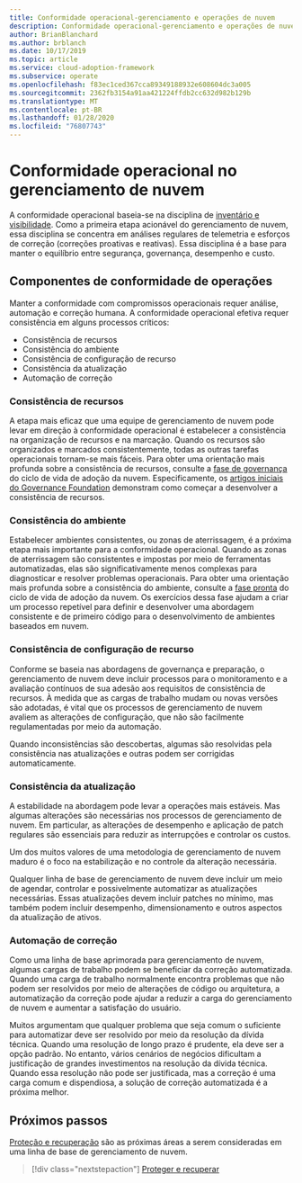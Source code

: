 ```yaml
---
title: Conformidade operacional-gerenciamento e operações de nuvem
description: Conformidade operacional-gerenciamento e operações de nuvem
author: BrianBlanchard
ms.author: brblanch
ms.date: 10/17/2019
ms.topic: article
ms.service: cloud-adoption-framework
ms.subservice: operate
ms.openlocfilehash: f83ec1ced367cca89349188932e608604dc3a005
ms.sourcegitcommit: 2362fb3154a91aa421224ffdb2cc632d982b129b
ms.translationtype: MT
ms.contentlocale: pt-BR
ms.lasthandoff: 01/28/2020
ms.locfileid: "76807743"
---
```

# <a name="operational-compliance-in-cloud-management"></a>Conformidade operacional no gerenciamento de nuvem

A conformidade operacional baseia-se na disciplina de [inventário e visibilidade](./inventory.md). Como a primeira etapa acionável do gerenciamento de nuvem, essa disciplina se concentra em análises regulares de telemetria e esforços de correção (correções proativas e reativas). Essa disciplina é a base para manter o equilíbrio entre segurança, governança, desempenho e custo.

## <a name="components-of-operations-compliance"></a>Componentes de conformidade de operações

Manter a conformidade com compromissos operacionais requer análise, automação e correção humana. A conformidade operacional efetiva requer consistência em alguns processos críticos:

- Consistência de recursos
- Consistência do ambiente
- Consistência de configuração de recurso
- Consistência da atualização
- Automação de correção

### <a name="resource-consistency"></a>Consistência de recursos

A etapa mais eficaz que uma equipe de gerenciamento de nuvem pode levar em direção à conformidade operacional é estabelecer a consistência na organização de recursos e na marcação. Quando os recursos são organizados e marcados consistentemente, todas as outras tarefas operacionais tornam-se mais fáceis. Para obter uma orientação mais profunda sobre a consistência de recursos, consulte a [fase de governança](../../govern/index.md) do ciclo de vida de adoção da nuvem. Especificamente, os [artigos iniciais do Governance Foundation](../../govern/initial-foundation.md) demonstram como começar a desenvolver a consistência de recursos.

### <a name="environment-consistency"></a>Consistência do ambiente

Estabelecer ambientes consistentes, ou zonas de aterrissagem, é a próxima etapa mais importante para a conformidade operacional. Quando as zonas de aterrissagem são consistentes e impostas por meio de ferramentas automatizadas, elas são significativamente menos complexas para diagnosticar e resolver problemas operacionais. Para obter uma orientação mais profunda sobre a consistência do ambiente, consulte a [fase pronta](../../ready/index.md) do ciclo de vida de adoção da nuvem. Os exercícios dessa fase ajudam a criar um processo repetível para definir e desenvolver uma abordagem consistente e de primeiro código para o desenvolvimento de ambientes baseados em nuvem.

### <a name="resource-configuration-consistency"></a>Consistência de configuração de recurso

Conforme se baseia nas abordagens de governança e preparação, o gerenciamento de nuvem deve incluir processos para o monitoramento e a avaliação contínuos de sua adesão aos requisitos de consistência de recursos. À medida que as cargas de trabalho mudam ou novas versões são adotadas, é vital que os processos de gerenciamento de nuvem avaliem as alterações de configuração, que não são facilmente regulamentadas por meio da automação.

Quando inconsistências são descobertas, algumas são resolvidas pela consistência nas atualizações e outras podem ser corrigidas automaticamente.

### <a name="update-consistency"></a>Consistência da atualização

A estabilidade na abordagem pode levar a operações mais estáveis. Mas algumas alterações são necessárias nos processos de gerenciamento de nuvem. Em particular, as alterações de desempenho e aplicação de patch regulares são essenciais para reduzir as interrupções e controlar os custos.

Um dos muitos valores de uma metodologia de gerenciamento de nuvem maduro é o foco na estabilização e no controle da alteração necessária.

Qualquer linha de base de gerenciamento de nuvem deve incluir um meio de agendar, controlar e possivelmente automatizar as atualizações necessárias. Essas atualizações devem incluir patches no mínimo, mas também podem incluir desempenho, dimensionamento e outros aspectos da atualização de ativos.

### <a name="remediation-automation"></a>Automação de correção

Como uma linha de base aprimorada para gerenciamento de nuvem, algumas cargas de trabalho podem se beneficiar da correção automatizada. Quando uma carga de trabalho normalmente encontra problemas que não podem ser resolvidos por meio de alterações de código ou arquitetura, a automatização da correção pode ajudar a reduzir a carga do gerenciamento de nuvem e aumentar a satisfação do usuário.

Muitos argumentam que qualquer problema que seja comum o suficiente para automatizar deve ser resolvido por meio da resolução da dívida técnica. Quando uma resolução de longo prazo é prudente, ela deve ser a opção padrão. No entanto, vários cenários de negócios dificultam a justificação de grandes investimentos na resolução da dívida técnica. Quando essa resolução não pode ser justificada, mas a correção é uma carga comum e dispendiosa, a solução de correção automatizada é a próxima melhor.

## <a name="next-steps"></a>Próximos passos

[Proteção e recuperação](./protect.md) são as próximas áreas a serem consideradas em uma linha de base de gerenciamento de nuvem.

> [!div class="nextstepaction"]
> [Proteger e recuperar](./protect.md)
